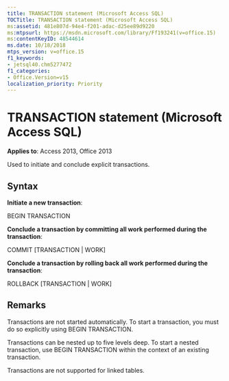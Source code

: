 ```yaml
---
title: TRANSACTION statement (Microsoft Access SQL)
TOCTitle: TRANSACTION statement (Microsoft Access SQL)
ms:assetid: 481e807d-94e4-f201-adac-d25ee89d9220
ms:mtpsurl: https://msdn.microsoft.com/library/Ff193241(v=office.15)
ms:contentKeyID: 48544614
ms.date: 10/18/2018
mtps_version: v=office.15
f1_keywords:
- jetsql40.chm5277472
f1_categories:
- Office.Version=v15
localization_priority: Priority
---
```


# TRANSACTION statement (Microsoft Access SQL)

**Applies to**: Access 2013, Office 2013

Used to initiate and conclude explicit transactions.

## Syntax

**Initiate a new transaction**:

BEGIN TRANSACTION

**Conclude a transaction by committing all work performed during the transaction**:

COMMIT \[TRANSACTION | WORK\]

**Conclude a transaction by rolling back all work performed during the transaction**:

ROLLBACK \[TRANSACTION | WORK\]

## Remarks

Transactions are not started automatically. To start a transaction, you must do so explicitly using BEGIN TRANSACTION.

Transactions can be nested up to five levels deep. To start a nested transaction, use BEGIN TRANSACTION within the context of an existing transaction.

Transactions are not supported for linked tables.

